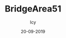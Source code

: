 ---
title: BridgeArea51
author: 
- Icy
description: Just a little tutorial in honor of this special day to have you very own Area 51 room!
date: 20-09-2019
code: eyJ2ZXJzaW9uIjoiMiIsIm5hbWUiOiJCcmlkZ2VBcmVhNTEiLCJhdXRob3IiOiJJY3kiLCJkZXNjcmlwdGlvbiI6Ikp1c3QgYSBsaXR0bGUgdHV0b3JpYWwgaW4gaG9ub3Igb2YgdGhpcyBzcGVjaWFsIGRheSB0byBoYXZlIHlvdSB2ZXJ5IG93biBBcmVhIDUxIHJvb20hIiwiYnJpZGdlQmFja2dyb3VuZCI6Imh0dHA6Ly93d3cuYmFja2dyb3VuZHMuYm94Y3JpdHRlcnNsaXZlLmNvbS9icmlkZ2U1MV9iZy5wbmciLCJkYXRlIjoxNTY5OTU2NzI3NTc2LCJwYWNrVmVyc2lvbiI6IjAuMSJ9
video: https://www.youtube.com/embed/v7_Q1wfBfSM
featured: false
install: https://raw.githubusercontent.com/boxcritters/boxcritters.github.io/master/tp/BridgeArea51.bctp.json
---